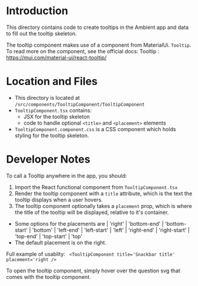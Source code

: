 # Introduction

This directory contains code to create tooltips in the Ambient app and data to fill out the tooltip skeleton.

The tooltip component makes use of a component from MaterialUi. `Tooltip`.
To read more on the component, see the official docs:
Tooltip : https://mui.com/material-ui/react-tooltip/

# Location and Files

-   This directory is located at `/src/components/TooltipComponent/TooltipComponent`
-   `TooltipComponent.tsx` contains:
    -   JSX for the tooltip skeleton
    -   code to handle optional `<title>` and `<placement>` elements
-   `TooltipComponent.component.css` is a CSS component which holds styling for the tooltip skeleton.

# Developer Notes

To call a Tooltip anywhere in the app, you should:

1. Import the React functional component from `TooltipComponent.tsx`
2. Render the tooltip component with a `title` attribute, which is the text the tooltip displays when a user hovers.
3. The tooltip component optionally takes a `placement` prop, which is where the title of the tooltip will be displayed, relative to it's container.

-   Some options for the placements are
    | 'right'
    | 'bottom-end'
    | 'bottom-start'
    | 'bottom'
    | 'left-end'
    | 'left-start'
    | 'left'
    | 'right-end'
    | 'right-start'
    | 'top-end'
    | 'top-start'
    | 'top'
-   The default placement is on the right.

Full example of usablity:
` <TooltipComponent title='Snackbar title' placement='right />`

To open the tooltip component, simply hover over the question svg that comes with the tooltip component.
